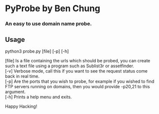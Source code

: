 # PyProbe by Ben Chung
### An easy to use domain name probe.

## Usage
python3 probe.py [file] [-p] [-h]

[file] Is a file containing the urls which should be probed, you can create such a text file using a program such as Sublist3r or assetfinder.  
[-v] Verbose mode, call this if you want to see the request status come back in real time.  
[-p] Are the ports that you wish to probe, for example if you wished to find FTP servers running on domains, then you would provide -p20,21 to this argument.  
[-h] Prints a help menu and exits.  

Happy Hacking!
